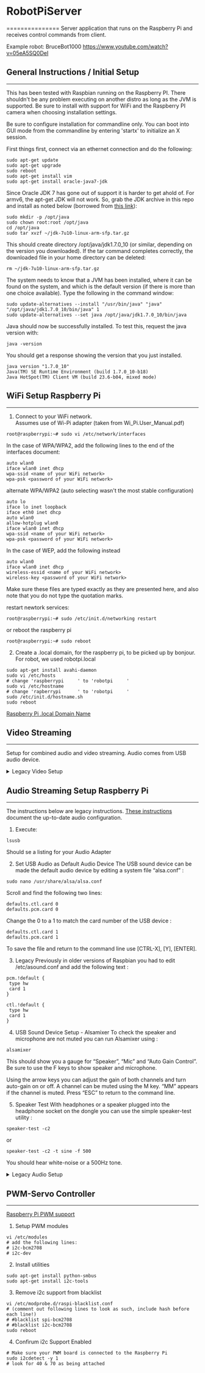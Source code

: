 # RobotPiServer
===============
Server application that runs on the Raspberry Pi and receives control commands from client.  

Example robot: BruceBot1000 https://www.youtube.com/watch?v=05eA5SQ0DeI

## General Instructions / Initial Setup
---
This has been tested with Raspbian running on the Raspberry PI. There shouldn't be any problem executing on another distro as long as the JVM is supported. Be sure to install with support for WiFi and the Raspberry PI camera when choosing installation settings.

Be sure to configure installation for commandline only. You can boot into GUI mode from the commandline by entering 'startx' to initialize an X session.

First things first, connect via an ethernet connection and do the following:
```
sudo apt-get update
sudo apt-get upgrade
sudo reboot
sudo apt-get install vim
sudo apt-get install oracle-java7-jdk
```

Since Oracle JDK 7 has gone out of support it is harder to get ahold of. For armv6, the apt-get JDK will not work. So, grab the JDK archive in this repo and install as noted below (borrowed from [this link](https://elinux.org/RPi_Java_JDK_Installation)):

```
sudo mkdir -p /opt/java
sudo chown root:root /opt/java
cd /opt/java
sudo tar xvzf ~/jdk-7u10-linux-arm-sfp.tar.gz
```

This should create directory /opt/java/jdk1.7.0_10 (or similar, depending on the version you downloaded). If the tar command completes correctly, the downloaded file in your home directory can be deleted:

```
rm ~/jdk-7u10-linux-arm-sfp.tar.gz
```

The system needs to know that a JVM has been installed, where it can be found on the system, and which is the default version (if there is more than one choice available). Type the following in the command window:

```
sudo update-alternatives --install "/usr/bin/java" "java" "/opt/java/jdk1.7.0_10/bin/java" 1
sudo update-alternatives --set java /opt/java/jdk1.7.0_10/bin/java
```

Java should now be successfully installed. To test this, request the java version with:

```
java -version
```

You should get a response showing the version that you just installed.

```
java version "1.7.0_10"
Java(TM) SE Runtime Environment (build 1.7.0_10-b18)
Java HotSpot(TM) Client VM (build 23.6-b04, mixed mode)
```


## WiFi Setup Raspberry Pi
---

1. Connect to your WiFi network.  
Assumes use of Wi-Pi adapter (taken from Wi_Pi.User_Manual.pdf)  
```  
root@raspberrypi:~# sudo vi /etc/network/interfaces
```  
In the case of WPA/WPA2, add the following lines to the end of the interfaces document:  
```
auto wlan0  
iface wlan0 inet dhcp  
wpa-ssid <name of your WiFi network>  
wpa-psk <password of your WiFi network>  
```
alternate WPA/WPA2 (auto selecting wasn't the most stable configuration)
```
auto lo  
iface lo inet loopback  
iface eth0 inet dhcp
auto wlan0  
allow-hotplug wlan0
iface wlan0 inet dhcp
wpa-ssid <name of your WiFi network>
wpa-psk <password of your WiFi network>
```
In the case of WEP, add the following instead  
```
auto wlan0  
iface wlan0 inet dhcp  
wireless-essid <name of your WiFi network>  
wireless-key <password of your WiFi network>  
```  
Make sure these files are typed exactly as they are presented here, and also note that you do not type the quotation marks.

restart newtork services:  
```
root@raspberrypi:~# sudo /etc/init.d/networking restart
```
or reboot the raspberry pi
```
root@raspberrypi:~# sudo reboot
```

2. Create a .local domain, for the raspberry pi, to be picked up by bonjour.  
For robot, we used robotpi.local  
```
sudo apt-get install avahi-daemon
sudo vi /etc/hosts
# change 'raspberrypi     ' to 'robotpi     '
sudo vi /etc/hostname
# change 'rapberrypi      ' to 'robotpi     '
sudo /etc/init.d/hostname.sh
sudo reboot
```
[Raspberry Pi .local Domain Name](http://www.howtogeek.com/167190/how-and-why-to-assign-the-.local-domain-to-your-raspberry-pi/)

## Video Streaming
---

Setup for combined audio and video streaming. Audio comes from USB audio device.

<details><summary>Legacy Video Setup</summary><p>
Test streaming video from raspberry pi over network.

1. On your Mac:  
Install XQuartz: https://xquartz.macosforge.org  
install homebrew: http://brew.sh/
Install gstreamer 
```
brew install gstreamer gst-libav gst-plugins-ugly gst-plugins-base gst-plugins-bad gst-plugins-good
```

2. On raspberry pi (NOTE THAT EDITING sources.list IS NO LONGER REQUIRED. GSTREAMER IS PART OF RASPBIAN):  
```
sudo vi /etc/apt/sources.list  
# and add to the end: deb http://vontaene.de/raspbian-updates/ . main
sudo apt-get update
sudo apt-get install gstreamer1.0
```

3. Start streaming from raspberry pi:  
```
raspivid -t 999999 -h 720 -w 1080 -fps 25 -hf -b 2000000 -o - | gst-launch-1.0 -v fdsrc ! h264parse !  rtph264pay config-interval=1 pt=96 ! gdppay ! tcpserversink host=YOUR-PI-IP-ADDRESS port=5000
```

4. Receive stream on Mac:  
```
gst-launch-1.0 -v tcpclientsrc host=YOUR-PI-IP-ADDRESS port=5000  ! gdpdepay !  rtph264depay ! avdec_h264 ! videoconvert ! autovideosink sync=false
```

Source: http://blog.tkjelectronics.dk/2013/06/how-to-stream-video-and-audio-from-a-raspberry-pi-with-no-latency/  
Source: http://pi.gbaman.info/?p=150

</p></details>

## Audio Streaming Setup Raspberry Pi
---

The instructions below are legacy instructions. [These instructions](https://www.raspberrypi-spy.co.uk/2019/06/using-a-usb-audio-device-with-the-raspberry-pi/) document the up-to-date audio configuration.

1. Execute:
```
lsusb
```
Should se a listing for your Audio Adapter

2. Set USB Audio as Default Audio Device
The USB sound device can be made the default audio device by editing a system file “alsa.conf” :
```
sudo nano /usr/share/alsa/alsa.conf
```
Scroll and find the following two lines:

```
defaults.ctl.card 0
defaults.pcm.card 0
```
Change the 0 to a 1 to match the card number of the USB device :

```
defaults.ctl.card 1
defaults.pcm.card 1
```
To save the file and return to the command line use [CTRL-X], [Y], [ENTER].

3. Legacy
Previously in older versions of Raspbian you had to edit /etc/asound.conf and add the following text :
```
pcm.!default {
 type hw
 card 1
}

ctl.!default {
 type hw 
 card 1
}
```

4. USB Sound Device Setup - Alsamixer
To check the speaker and microphone are not muted you can run Alsamixer using :

```
alsamixer
```
This should show you a gauge for “Speaker”, “Mic” and “Auto Gain Control”. Be sure to use the F keys to show speaker and microphone.

Using the arrow keys you can adjust the gain of both channels and turn auto-gain on or off. A channel can be muted using the M key. “MM” appears if the channel is muted. Press “ESC” to return to the command line.

5. Speaker Test
With headphones or a speaker plugged into the headphone socket on the dongle you can use the simple speaker-test utility :

```
speaker-test -c2
```

or

```
speaker-test -c2 -t sine -f 500
```
You should hear white-noise or a 500Hz tone.

<details><summary>Legacy Audio Setup</summary><p>
Setup audio streaming  
Assumes USB soundcard is plugged in.

1. Execute:
```
lsusb
```
Should se a listing for your Audio Adapter

2. Install alsa drivers  
```
sudo apt-get install alsa-utils
sudo apt-get install alsa-firmware
sudo apt-get install alsa-plugins
sudo reboot
```

3. Check soundcards - We are usinng the C-Media USB Headphone Set  
```
cat /proc/asound/cards
Prints out mlist of sound cards like:
0 [ALSA           ]: BRCM bcm2835 ALSbcm2835 ALSA - bcm2835 ALSA
bcm2835 ALSA
1 [Set            ]: USB-Audio - C-Media USB Headphone Set
C-Media USB Headphone Set at usb-bcm2708_usb-1.2, full speed
```

4. Edit alsa config  
[Raspberry Pi Microphone Setup With USB  Card](http://www.linuxcircle.com/2013/05/08/raspberry-pi-microphone-setup-with-usb-sound-card/)
```
# load the sound driver
sudo modprobe snd_bcm2835
vi /etc/modprobe.d/alsa-base.conf
# Change:
# options snd-usb-audio index=-2
# To:
# options snd-usb-audio index=1 (used to use 0, but you should use 1)
sudo vi /etc/asound.conf
# add the following:
# pcm.!default {
#     type plug
#     slave {
#         pcm "hw:1,0"
#     }
# }
# ctl.!default {
#     type hw
#     card 1
# }
sudo reboot
arecord -D plughw:1,0 -f cd test.wav
aplay test.wav
# adjust volume levels
alsamixev
# save the settings
sudo alsactl store
sudo reboot
```

5. Test audio streaming  
```
speaker-test -c 2
gst-launch-1.0 audiotestsrc ! alsasink
# attach microphone
gst-launch-1.0 alsasrc device=plughw:Set ! alsasink
# (You should hear the microphone through the speakers)
# test microphone recording
arecord -D plughw:0 -r 48000 test.wav
# play recording
aplay -D plughw:0 test.wav
```
</p></details>

## PWM-Servo Controller
---
[Raspberry Pi PWM support](http://www.lediouris.net/RaspberryPI/servo/readme.html)  
1. Setup PWM modules
```
vi /etc/modules
# add the following lines:
# i2c-bcm2708
# i2c-dev
```
2. Install utilities
```
sudo apt-get install python-smbus
sudo apt-get install i2c-tools
```
3. Remove i2c support from blacklist
```
vi /etc/modprobe.d/raspi-blacklist.conf
# (comment out following lines to look as such, include hash before each line!)
# #blacklist spi-bcm2708
# #blacklist i2c-bcm2708
sudo reboot
```
4. Confirum i2c Support Enabled
```
# Make sure your PWM board is connected to the Raspberry Pi
sudo i2cdetect -y 1
# look for 40 & 70 as being attached
```

